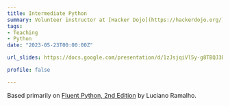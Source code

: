 ```yaml
---
title: Intermediate Python
summary: Volunteer instructor at [Hacker Dojo](https://hackerdojo.org/)
tags:
- Teaching
- Python
date: "2023-05-23T00:00:00Z"

url_slides: https://docs.google.com/presentation/d/1zJsjqiVl5y-g8TBQJ3Bfy1XBgbg84sYYTruV5XPsYI8

profile: false

---
```


Based primarily on [Fluent Python, 2nd Edition](https://www.oreilly.com/library/view/fluent-python-2nd/9781492056348/) by Luciano Ramalho.
